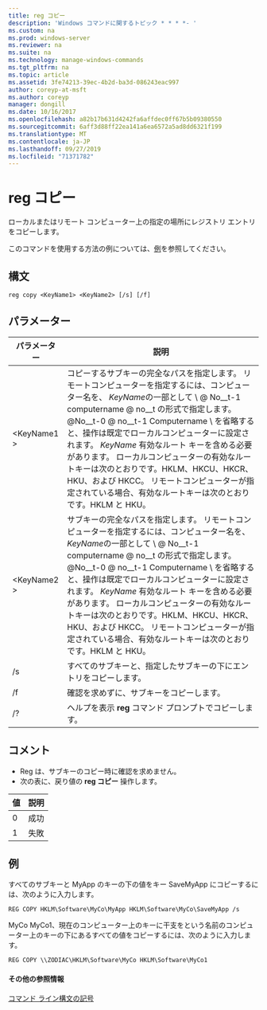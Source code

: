 ```yaml
---
title: reg コピー
description: 'Windows コマンドに関するトピック * * * *- '
ms.custom: na
ms.prod: windows-server
ms.reviewer: na
ms.suite: na
ms.technology: manage-windows-commands
ms.tgt_pltfrm: na
ms.topic: article
ms.assetid: 3fe74213-39ec-4b2d-ba3d-086243eac997
author: coreyp-at-msft
ms.author: coreyp
manager: dongill
ms.date: 10/16/2017
ms.openlocfilehash: a82b17b631d4242fa6affdec0ff67b5b09380550
ms.sourcegitcommit: 6aff3d88ff22ea141a6ea6572a5ad8dd6321f199
ms.translationtype: MT
ms.contentlocale: ja-JP
ms.lasthandoff: 09/27/2019
ms.locfileid: "71371782"
---
```

# <a name="reg-copy"></a>reg コピー



ローカルまたはリモート コンピューター上の指定の場所にレジストリ エントリをコピーします。

このコマンドを使用する方法の例については、[例](#BKMK_examples)を参照してください。

## <a name="syntax"></a>構文

```
reg copy <KeyName1> <KeyName2> [/s] [/f]
```

## <a name="parameters"></a>パラメーター

|パラメーター|説明|
|---------|-----------|
|\<KeyName1 >|コピーするサブキーの完全なパスを指定します。 リモートコンピューターを指定するには、コンピューター名を、 *KeyName*の一部として \\ @ No__t-1 computername @ no__t の形式で指定します。 @No__t-0 @ no__t-1 Computername \ を省略すると、操作は既定でローカルコンピューターに設定されます。 *KeyName* 有効なルート キーを含める必要があります。 ローカルコンピューターの有効なルートキーは次のとおりです。HKLM、HKCU、HKCR、HKU、および HKCC。 リモートコンピューターが指定されている場合、有効なルートキーは次のとおりです。HKLM と HKU。|
|\<KeyName2 >|サブキーの完全なパスを指定します。 リモートコンピューターを指定するには、コンピューター名を、 *KeyName*の一部として \\ @ No__t-1 computername @ no__t の形式で指定します。 @No__t-0 @ no__t-1 Computername \ を省略すると、操作は既定でローカルコンピューターに設定されます。 *KeyName* 有効なルート キーを含める必要があります。 ローカルコンピューターの有効なルートキーは次のとおりです。HKLM、HKCU、HKCR、HKU、および HKCC。 リモートコンピューターが指定されている場合、有効なルートキーは次のとおりです。HKLM と HKU。|
|/s|すべてのサブキーと、指定したサブキーの下にエントリをコピーします。|
|/f|確認を求めずに、サブキーをコピーします。|
|/?|ヘルプを表示 **reg** コマンド プロンプトでコピーします。|

## <a name="remarks"></a>コメント

-   Reg は、サブキーのコピー時に確認を求めません。
-   次の表に、戻り値の **reg コピー** 操作します。

|値|説明|
|-----|-----------|
|0|成功|
|1|失敗|

## <a name="BKMK_examples"></a>例

すべてのサブキーと MyApp のキーの下の値をキー SaveMyApp にコピーするには、次のように入力します。
```
REG COPY HKLM\Software\MyCo\MyApp HKLM\Software\MyCo\SaveMyApp /s
```
MyCo MyCo1、現在のコンピューター上のキーに干支をという名前のコンピューター上のキーの下にあるすべての値をコピーするには、次のように入力します。
```
REG COPY \\ZODIAC\HKLM\Software\MyCo HKLM\Software\MyCo1
```

#### <a name="additional-references"></a>その他の参照情報

[コマンド ライン構文の記号](command-line-syntax-key.md)